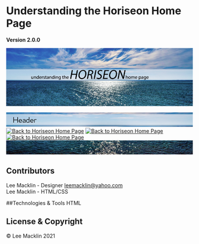 # Understanding the Horiseon Home Page
**Version 2.0.0**

<p align="center">
    <a href="https://macktrain.github.io/sandlot-week1/">
       <img src="/assets/images/Horiseon-Branded.png" 
            alt="Back to Horiseon Home Page">
    </a>
</p>

<a href="#Header"><img src="/assets/images/HW1-Readme-Header-Img2.png" 
            alt="Back to Horiseon Home Page"></a>
<a href="#Main"><img src="/assets/images/HW1-Main-Header-Img2.png" 
            alt="Back to Horiseon Home Page"></a>
<a href="#Aside"><img src="/assets/images/HW1-Aside-Header-Img2.png" 
            alt="Back to Horiseon Home Page"></a>
<a href="#Footer"><img src="/assets/images/HW1-Footer-Header-Img2.png" 
            alt="Back to Horiseon Home Page"></a>
<img src="/assets/images/HW1-Readme-Banner-End2.png" 
            alt="Back to Horiseon Home Page"> <br>


## Contributors
Lee Macklin - Designer <a href="leemacklin@yahoo.com">leemacklin@yahoo.com</a> <BR>
Lee Macklin - HTML/CSS

##Technologies & Tools
HTML <BR>

## License & Copyright
© Lee Macklin 2021


